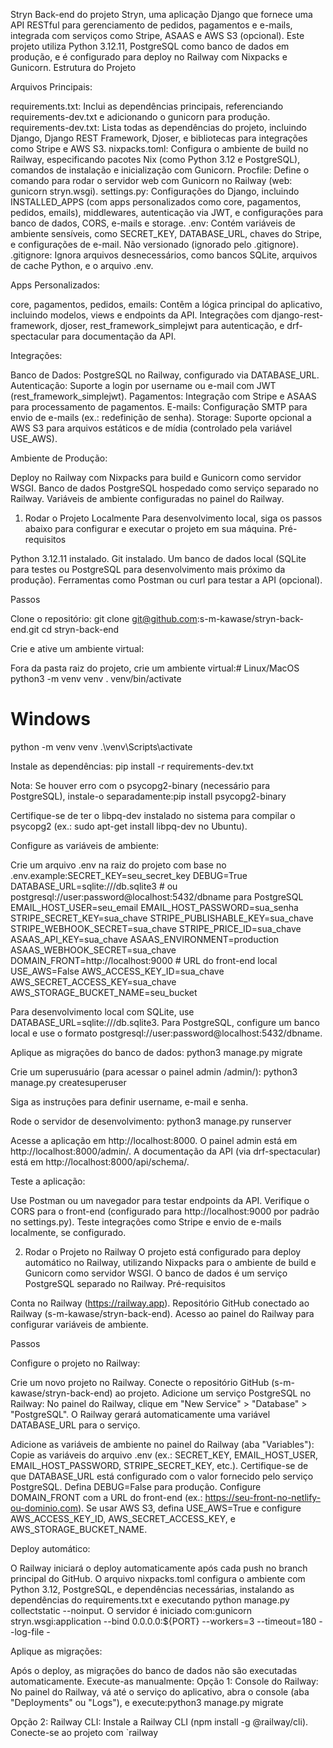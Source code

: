 Stryn
Back-end do projeto Stryn, uma aplicação Django que fornece uma API RESTful para gerenciamento de pedidos, pagamentos e e-mails, integrada com serviços como Stripe, ASAAS e AWS S3 (opcional). Este projeto utiliza Python 3.12.11, PostgreSQL como banco de dados em produção, e é configurado para deploy no Railway com Nixpacks e Gunicorn.
Estrutura do Projeto

Arquivos Principais:

requirements.txt: Inclui as dependências principais, referenciando requirements-dev.txt e adicionando o gunicorn para produção.
requirements-dev.txt: Lista todas as dependências do projeto, incluindo Django, Django REST Framework, Djoser, e bibliotecas para integrações como Stripe e AWS S3.
nixpacks.toml: Configura o ambiente de build no Railway, especificando pacotes Nix (como Python 3.12 e PostgreSQL), comandos de instalação e inicialização com Gunicorn.
Procfile: Define o comando para rodar o servidor web com Gunicorn no Railway (web: gunicorn stryn.wsgi).
settings.py: Configurações do Django, incluindo INSTALLED_APPS (com apps personalizados como core, pagamentos, pedidos, emails), middlewares, autenticação via JWT, e configurações para banco de dados, CORS, e-mails e storage.
.env: Contém variáveis de ambiente sensíveis, como SECRET_KEY, DATABASE_URL, chaves do Stripe, e configurações de e-mail. Não versionado (ignorado pelo .gitignore).
.gitignore: Ignora arquivos desnecessários, como bancos SQLite, arquivos de cache Python, e o arquivo .env.


Apps Personalizados:

core, pagamentos, pedidos, emails: Contêm a lógica principal do aplicativo, incluindo modelos, views e endpoints da API.
Integrações com django-rest-framework, djoser, rest_framework_simplejwt para autenticação, e drf-spectacular para documentação da API.


Integrações:

Banco de Dados: PostgreSQL no Railway, configurado via DATABASE_URL.
Autenticação: Suporte a login por username ou e-mail com JWT (rest_framework_simplejwt).
Pagamentos: Integração com Stripe e ASAAS para processamento de pagamentos.
E-mails: Configuração SMTP para envio de e-mails (ex.: redefinição de senha).
Storage: Suporte opcional a AWS S3 para arquivos estáticos e de mídia (controlado pela variável USE_AWS).


Ambiente de Produção:

Deploy no Railway com Nixpacks para build e Gunicorn como servidor WSGI.
Banco de dados PostgreSQL hospedado como serviço separado no Railway.
Variáveis de ambiente configuradas no painel do Railway.



1. Rodar o Projeto Localmente
Para desenvolvimento local, siga os passos abaixo para configurar e executar o projeto em sua máquina.
Pré-requisitos

Python 3.12.11 instalado.
Git instalado.
Um banco de dados local (SQLite para testes ou PostgreSQL para desenvolvimento mais próximo da produção).
Ferramentas como Postman ou curl para testar a API (opcional).

Passos

Clone o repositório:
git clone git@github.com:s-m-kawase/stryn-back-end.git
cd stryn-back-end


Crie e ative um ambiente virtual:

Fora da pasta raiz do projeto, crie um ambiente virtual:# Linux/MacOS
python3 -m venv venv
. venv/bin/activate

# Windows
python -m venv venv
.\venv\Scripts\activate




Instale as dependências:
pip install -r requirements-dev.txt


Nota: Se houver erro com o psycopg2-binary (necessário para PostgreSQL), instale-o separadamente:pip install psycopg2-binary


Certifique-se de ter o libpq-dev instalado no sistema para compilar o psycopg2 (ex.: sudo apt-get install libpq-dev no Ubuntu).


Configure as variáveis de ambiente:

Crie um arquivo .env na raiz do projeto com base no .env.example:SECRET_KEY=seu_secret_key
DEBUG=True
DATABASE_URL=sqlite:///db.sqlite3  # ou postgresql://user:password@localhost:5432/dbname para PostgreSQL
EMAIL_HOST_USER=seu_email
EMAIL_HOST_PASSWORD=sua_senha
STRIPE_SECRET_KEY=sua_chave
STRIPE_PUBLISHABLE_KEY=sua_chave
STRIPE_WEBHOOK_SECRET=sua_chave
STRIPE_PRICE_ID=sua_chave
ASAAS_API_KEY=sua_chave
ASAAS_ENVIRONMENT=production
ASAAS_WEBHOOK_SECRET=sua_chave
DOMAIN_FRONT=http://localhost:9000  # URL do front-end local
USE_AWS=False
AWS_ACCESS_KEY_ID=sua_chave
AWS_SECRET_ACCESS_KEY=sua_chave
AWS_STORAGE_BUCKET_NAME=seu_bucket


Para desenvolvimento local com SQLite, use DATABASE_URL=sqlite:///db.sqlite3. Para PostgreSQL, configure um banco local e use o formato postgresql://user:password@localhost:5432/dbname.


Aplique as migrações do banco de dados:
python3 manage.py migrate


Crie um superusuário (para acessar o painel admin /admin/):
python3 manage.py createsuperuser


Siga as instruções para definir username, e-mail e senha.


Rode o servidor de desenvolvimento:
python3 manage.py runserver


Acesse a aplicação em http://localhost:8000.
O painel admin está em http://localhost:8000/admin/.
A documentação da API (via drf-spectacular) está em http://localhost:8000/api/schema/.


Teste a aplicação:

Use Postman ou um navegador para testar endpoints da API.
Verifique o CORS para o front-end (configurado para http://localhost:9000 por padrão no settings.py).
Teste integrações como Stripe e envio de e-mails localmente, se configurado.



2. Rodar o Projeto no Railway
O projeto está configurado para deploy automático no Railway, utilizando Nixpacks para o ambiente de build e Gunicorn como servidor WSGI. O banco de dados é um serviço PostgreSQL separado no Railway.
Pré-requisitos

Conta no Railway (https://railway.app).
Repositório GitHub conectado ao Railway (s-m-kawase/stryn-back-end).
Acesso ao painel do Railway para configurar variáveis de ambiente.

Passos

Configure o projeto no Railway:

Crie um novo projeto no Railway.
Conecte o repositório GitHub (s-m-kawase/stryn-back-end) ao projeto.
Adicione um serviço PostgreSQL no Railway:
No painel do Railway, clique em "New Service" > "Database" > "PostgreSQL".
O Railway gerará automaticamente uma variável DATABASE_URL para o serviço.


Adicione as variáveis de ambiente no painel do Railway (aba "Variables"):
Copie as variáveis do arquivo .env (ex.: SECRET_KEY, EMAIL_HOST_USER, EMAIL_HOST_PASSWORD, STRIPE_SECRET_KEY, etc.).
Certifique-se de que DATABASE_URL está configurado com o valor fornecido pelo serviço PostgreSQL.
Defina DEBUG=False para produção.
Configure DOMAIN_FRONT com a URL do front-end (ex.: https://seu-front-no-netlify-ou-dominio.com).
Se usar AWS S3, defina USE_AWS=True e configure AWS_ACCESS_KEY_ID, AWS_SECRET_ACCESS_KEY, e AWS_STORAGE_BUCKET_NAME.




Deploy automático:

O Railway iniciará o deploy automaticamente após cada push no branch principal do GitHub.
O arquivo nixpacks.toml configura o ambiente com Python 3.12, PostgreSQL, e dependências necessárias, instalando as dependências do requirements.txt e executando python manage.py collectstatic --noinput.
O servidor é iniciado com:gunicorn stryn.wsgi:application --bind 0.0.0.0:${PORT} --workers=3 --timeout=180 --log-file -




Aplique as migrações:

Após o deploy, as migrações do banco de dados não são executadas automaticamente. Execute-as manualmente:
Opção 1: Console do Railway:
No painel do Railway, vá até o serviço do aplicativo, abra o console (aba "Deployments" ou "Logs"), e execute:python3 manage.py migrate




Opção 2: Railway CLI:
Instale a Railway CLI (npm install -g @railway/cli).
Conecte-se ao projeto com `railway
